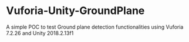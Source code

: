 # Vuforia-Unity-GroundPlane
A simple POC to test Ground plane detection functionalities using Vuforia 7.2.26 and Unity 2018.2.13f1
